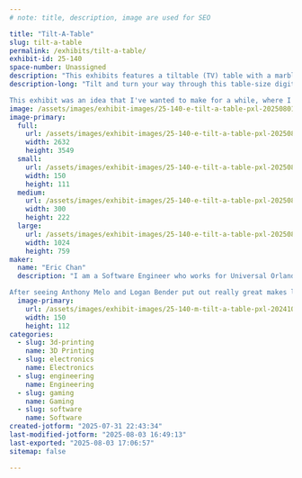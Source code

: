 ```yaml
---
# note: title, description, image are used for SEO

title: "Tilt-A-Table"
slug: tilt-a-table
permalink: /exhibits/tilt-a-table/
exhibit-id: 25-140
space-number: Unassigned
description: "This exhibits features a tiltable (TV) table with a marble maze-like Unity Game within!"
description-long: "Tilt and turn your way through this table-size digital maze powered by Unity!

This exhibit was an idea that I've wanted to make for a while, where I utilize a combination of a tilt-table, Unity game engine, and gyro sensor technology to realize a unique way to interact with a digital game that I have not experienced before. It serves as a proof of concept for larger-scale cooperative interactive designs where the physical prop is the controller."
image: /assets/images/exhibit-images/25-140-e-tilt-a-table-pxl-20250801-022512777-2-300x222.jpg
image-primary: 
  full:
    url: /assets/images/exhibit-images/25-140-e-tilt-a-table-pxl-20250801-022512777-2-full.jpg
    width: 2632
    height: 3549
  small:
    url: /assets/images/exhibit-images/25-140-e-tilt-a-table-pxl-20250801-022512777-2-150x111.jpg
    width: 150
    height: 111
  medium:
    url: /assets/images/exhibit-images/25-140-e-tilt-a-table-pxl-20250801-022512777-2-300x222.jpg
    width: 300
    height: 222
  large:
    url: /assets/images/exhibit-images/25-140-e-tilt-a-table-pxl-20250801-022512777-2-1024x759.jpg
    width: 1024
    height: 759
maker: 
  name: "Eric Chan"
  description: "I am a Software Engineer who works for Universal Orlando who is interested in making fun little interactives that make people happy! I want to bring that joy and inspire others through the creations I make.

After seeing Anthony Melo and Logan Bender put out really great makes last year, I was inspired to join and make something for this year!"
  image-primary:
    url: /assets/images/exhibit-images/25-140-m-tilt-a-table-pxl-20241021-074549422-150x112.jpg
    width: 150
    height: 112
categories: 
  - slug: 3d-printing
    name: 3D Printing
  - slug: electronics
    name: Electronics
  - slug: engineering
    name: Engineering
  - slug: gaming
    name: Gaming
  - slug: software
    name: Software
created-jotform: "2025-07-31 22:43:34"
last-modified-jotform: "2025-08-03 16:49:13"
last-exported: "2025-08-03 17:06:57"
sitemap: false

---
```

